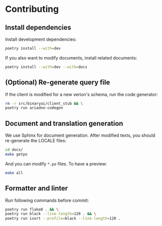 # Contributing

## Install dependencies

Install development dependencies:

```bash
poetry install --with=dev
```

If you also want to modify documents, install related documents:

```bash
poetry install --with=dev --with=docs
```

## (Optional) Re-generate query file

If the client is modified for a new verion's schema, run the code generator:

```bash
rm -r src/binaryai/client_stub && \
poetry run ariadne-codegen
```

## Document and translation generation

We use Sphinx for document generation. After modified texts, you should re-generate the LOCALE files:

```bash
cd docs/
make getpo
```

And you can modify `*.po` files. To have a preview:

```bash
make all
```

## Formatter and linter

Run following commands before commit:

```sh
poetry run flake8 . && \
poetry run black --line-length=120 . && \
poetry run isort --profile=black --line-length=120 .
```
